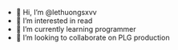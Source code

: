 - 👋 Hi, I’m @lethuongsxvv
- 👀 I’m interested in read
- 🌱 I’m currently learning programmer
- 💞️ I’m looking to collaborate on PLG production


<!---
lethuongsxvv/lethuongsxvv is a ✨ special ✨ repository because its `README.md` (this file) appears on your GitHub profile.
You can click the Preview link to take a look at your changes.
--->
